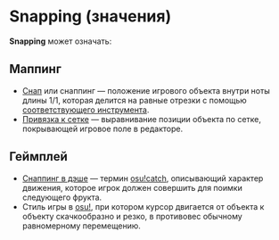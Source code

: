 # Snapping (значения)

**Snapping** может означать:

## Маппинг

- [Снап](/wiki/Beatmapping/Snapping) или снаппинг — положение игрового объекта внутри ноты длины 1/1, которая делится на равные отрезки с помощью [соответствующего инструмента](/wiki/Client/Beatmap_editor/Beat_Snap_Divisor).
- [Привязка к сетке](/wiki/Beatmapping/Grid_snapping) — выравнивание позиции объекта по сетке, покрывающей игровое поле в редакторе.

## Геймплей

- [Снаппинг в дэше](/wiki/Gameplay/Dash_snapping) — термин [osu!catch](/wiki/Game_mode/osu!catch), описывающий характер движения, которое игрок должен совершить для поимки следующего фрукта.
- Стиль игры в [osu!](/wiki/Game_mode/osu!), при котором курсор двигается от объекта к объекту скачкообразно и резко, в противовес обычному равномерному перемещению.

